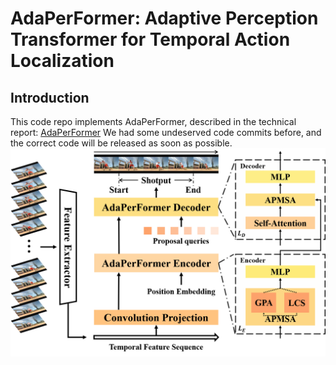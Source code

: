 # AdaPerFormer: Adaptive Perception Transformer for Temporal Action Localization

## Introduction
This code repo implements AdaPerFormer, described in the technical report: [AdaPerFormer](http://arxiv.org/abs/2208.11908) 
We had some undeserved code commits before, and the correct code will be released as soon as possible.
![AdaPerformer Overview](./AdaPerformer.png)